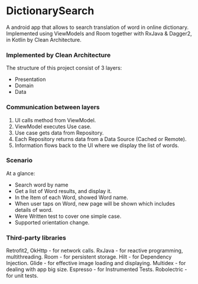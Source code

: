 # DictionarySearch
A android app that allows to search translation of word in online dictionary. Implemented using ViewModels and Room together with RxJava & Dagger2, in Kotlin by Clean Architecture.

### Implemented by Clean Architecture
The structure of this project consist of 3 layers:
- Presentation
- Domain
- Data

### Communication between layers

1. UI calls method from ViewModel.
2. ViewModel executes Use case.
3. Use case gets data from Repository.
4. Each Repository returns data from a Data Source (Cached or Remote).
5. Information flows back to the UI where we display the list of words.



### Scenario

At a glance:

- Search word by name
- Get a list of Word results, and display it.
- In the Item of each Word, showed Word name.
- When user taps on Word, new page will be shown which includes details of word.
- Were Written test to cover one simple case.
- Supported orientation change.
   
### Third-party libraries

Retrofit2, OkHttp - for network calls.
RxJava - for reactive programming, multithreading.
Room - for persistent storage.
Hilt - for Dependency Injection.
Glide - for effective image loading and displaying.
Multidex - for dealing with app big size.
Espresso - for Instrumented Tests.
Robolectric - for unit tests.